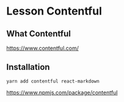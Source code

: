 # Lesson Contentful

## What Contentful

https://www.contentful.com/

## Installation

`yarn add contentful react-markdown`

https://www.npmjs.com/package/contentful
